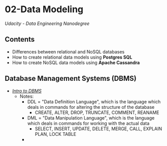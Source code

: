 # 02-Data Modeling
_Udacity - Data Engineering Nanodegree_

## Contents
- Differences between relational and NoSQL databases
- How to create relational data models using **Postgres SQL**
- How to create NoSQL data models using **Apache Cassandra**

## Database Management Systems (DBMS)
- *[Intro to DBMS](https://www.geeksforgeeks.org/introduction-of-dbms-database-management-system-set-1/)*
  - Notes:
    - DDL = "Data Definition Language", which is the language which deals in commands for altering the structure of the database
      - CREATE, ALTER, DROP, TRUNCATE, COMMENT, REANAME
    - DML = "Data Manipulation Language", which is the language which deals in commands for working with the actual data
      - SELECT, INSERT, UPDATE, DELETE, MERGE, CALL, EXPLAIN PLAN, LOCK TABLE
    - 
